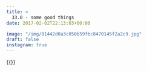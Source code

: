 ```yaml
---
title: >
  33.0 - some good things
date: 2017-02-02T22:13:03+00:00

image: "/img/81442d0a3c050b59fbc8470145f2a2c9.jpg"
draft: false
instagram: true
---
```


{{<photo src="/img/81442d0a3c050b59fbc8470145f2a2c9.jpg">}}

